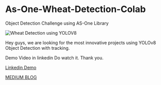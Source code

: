 # As-One-Wheat-Detection-Colab

Object Detection Challenge using AS-One Library

![Wheat Detection using YOLOV8](https://user-images.githubusercontent.com/85284912/216775518-16245e38-019c-4639-b8a1-597fb57b146e.png)

Hey guys, we are looking for the most innovative projects using YOLOv8 Object Detection with tracking.

Demo Video in linkedin Do watch it. Thank you.

[Linkedin Demo](https://www.linkedin.com/posts/joelnadar123_challenge-yolov8-objectdetection-activity-7026604549050159104-WNUE?utm_source=share&utm_medium=member_desktop)

[MEDIUM BLOG](https://medium.com/augmented-startups/wheat-detection-using-yolov8-d31c41559b38)

